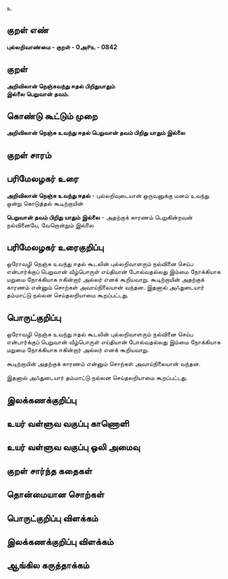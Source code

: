 உ

## குறள் எண் 

**புல்லறிவாண்மை - குறள் - 0அ௪உ - 0842**

## குறள் 

**அறிவிலான் நெஞ்சுவந்து ஈதல் பிறிதுயாதும்  
இல்லை பெறுவான் தவம்.**

## கொண்டு கூட்டும் முறை

**அறிவிலான் நெஞ்சு உவந்து ஈதல் பெறுவான் தவம் பிறிது யாதும் இல்லை**

## குறள் சாரம் 


## பரிமேலழகர் உரை

**அறிவிலான் நெஞ்சு உவந்து ஈதல்** - புல்லறிவுடையான் ஒருவனுக்கு மனம் உவந்து ஒன்று கொடுத்தல் கூடிற்றாயின் 

**பெறுவான் தவம் பிறிது யாதும் இல்லை** - அதற்குக் காரணம் பெறுகின்றவன் நல்வினையே, வேறொன்றும் இல்லை 

## பரிமேலழகர் உரைகுறிப்பு   

ஒரோவழி நெஞ்சு உவந்து ஈதல் கூடலின் புல்லறிவாளரும் நல்வினை செய்ப என்பார்க்குப் பெறுவான் வீழ்பொருள் எய்தியான் போல்வதல்லது இம்மை நோக்கியாக மறுமை நோக்கியாக ஈகின்றார் அல்லர் எனக் கூறியவாறு. கூடிற்றாயின் அதற்குக் காரணம் என்னும் சொற்கள் அவாய்நிலையான் வந்தன. இதனால் அஃதுடையார் தம்மாட்டு நல்லன செய்தலறியாமை கூறப்பட்டது.

## பொருட்குறிப்பு 

ஒரோவழி நெஞ்சு உவந்து ஈதல் கூடலின் புல்லறிவாளரும் நல்வினை செய்ப என்பார்க்குப் பெறுவான் வீழ்பொருள் எய்தியான் போல்வதல்லது இம்மை நோக்கியாக மறுமை நோக்கியாக ஈகின்றார் அல்லர் எனக் கூறியவாறு. 

கூடிற்றாயின் அதற்குக் காரணம் என்னும் சொற்கள் அவாய்நிலையான் வந்தன. 

இதனால் அஃதுடையார் தம்மாட்டு நல்லன செய்தலறியாமை கூறப்பட்டது.

## இலக்கணக்குறிப்பு  


## உயர் வள்ளுவ வகுப்பு காணொளி


## உயர் வள்ளுவ வகுப்பு ஒலி அமைவு 

 
## குறள் சார்ந்த கதைகள் 


## தொன்மையான சொற்கள்


## பொருட்குறிப்பு விளக்கம்


## இலக்கணக்குறிப்பு விளக்கம்


## ஆங்கில கருத்தாக்கம் 


